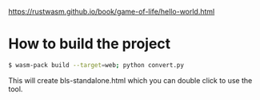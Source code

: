 https://rustwasm.github.io/book/game-of-life/hello-world.html

# How to build the project

```bash
$ wasm-pack build --target=web; python convert.py
```

This will create bls-standalone.html which you can double click to use the tool.
